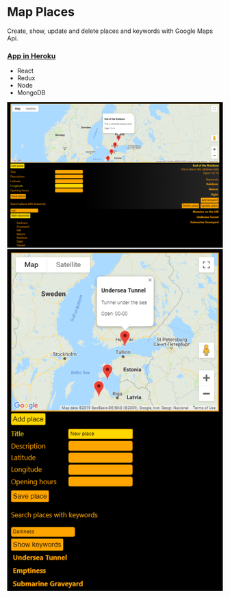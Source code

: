 # Map Places

Create, show, update and delete places and keywords with Google Maps Api.

### [App in Heroku](https://map-places-react.herokuapp.com/)

- React
- Redux
- Node
- MongoDB

![layout-normal](https://github.com/villeverkkonen/map_places_react/blob/master/documentation/images/layout-normal.png)
<br />
![layout-mobile](https://github.com/villeverkkonen/map_places_react/blob/master/documentation/images/layout-mobile.png)